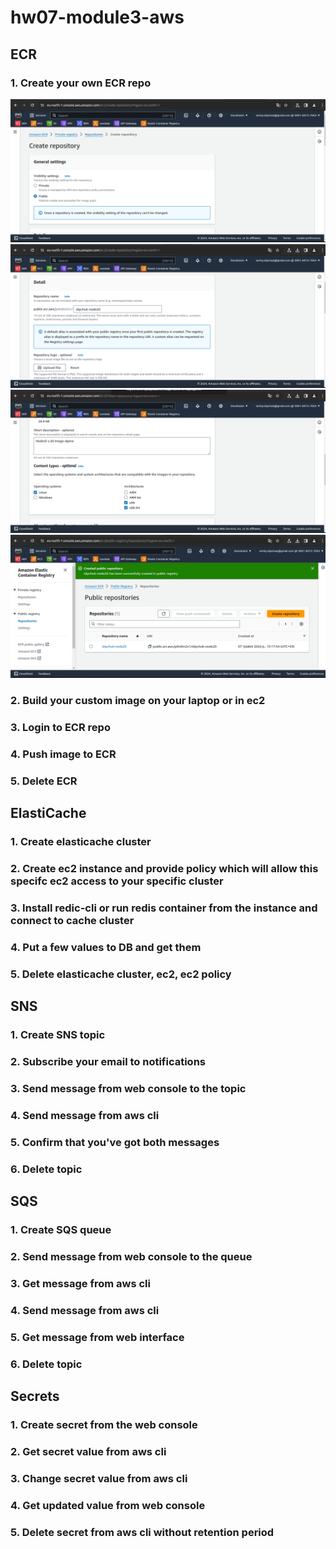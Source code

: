 # hw07-module3-aws

## ECR

### 1. Create your own ECR repo
![alt text](<screenshots/ecr/1/Знімок екрана з 2024-05-07 15-12-41.png>)
![alt text](<screenshots/ecr/1/Знімок екрана з 2024-05-07 15-15-51.png>)
![alt text](<screenshots/ecr/1/Знімок екрана з 2024-05-07 15-17-43.png>)
![alt text](<screenshots/ecr/1/Знімок екрана з 2024-05-07 15-18-22.png>)

### 2. Build your custom image on your laptop or in ec2
### 3. Login to ECR repo
### 4. Push image to ECR
### 5. Delete ECR


## ElastiCache

### 1. Create elasticache cluster
### 2. Create ec2 instance and provide policy which will allow this specifc ec2 access to your specific cluster
### 3. Install redic-cli or run redis container from the instance and connect to cache cluster
### 4. Put a few values to DB and get them
### 5. Delete elasticache cluster, ec2, ec2 policy


## SNS

### 1. Create SNS topic
### 2. Subscribe your email to notifications
### 3. Send message from web console to the topic
### 4. Send message from aws cli
### 5. Confirm that you've got both messages
### 6. Delete topic


## SQS

### 1. Create SQS queue
### 2. Send message from web console to the queue
### 3. Get message from aws cli
### 4. Send message from aws cli
### 5. Get message from web interface
### 6. Delete topic


## Secrets

### 1. Create secret from the web console
### 2. Get secret value from aws cli
### 3. Change secret value from aws cli
### 4. Get updated value from web console
### 5. Delete secret from aws cli without retention period